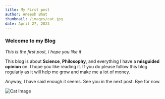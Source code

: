 ```yaml
--- 
title: My First post
author: Aneesh Bhat
thumbnail: /images/cat.jpg
date: April 27, 2023
---
```


### Welcome to my Blog
*This is the first post, I hope you like it*

This blog is about **Science**, **Philosophy**, and everything I have a **misguided opinion** on. I hope you like reading it. If you do please follow this blog regularly as it will help me grow and make me a lot of money.

Anyway, I have said enough it seems. See you in the next post. Bye for now.

![Cat Image](/images/cat.jpg)
